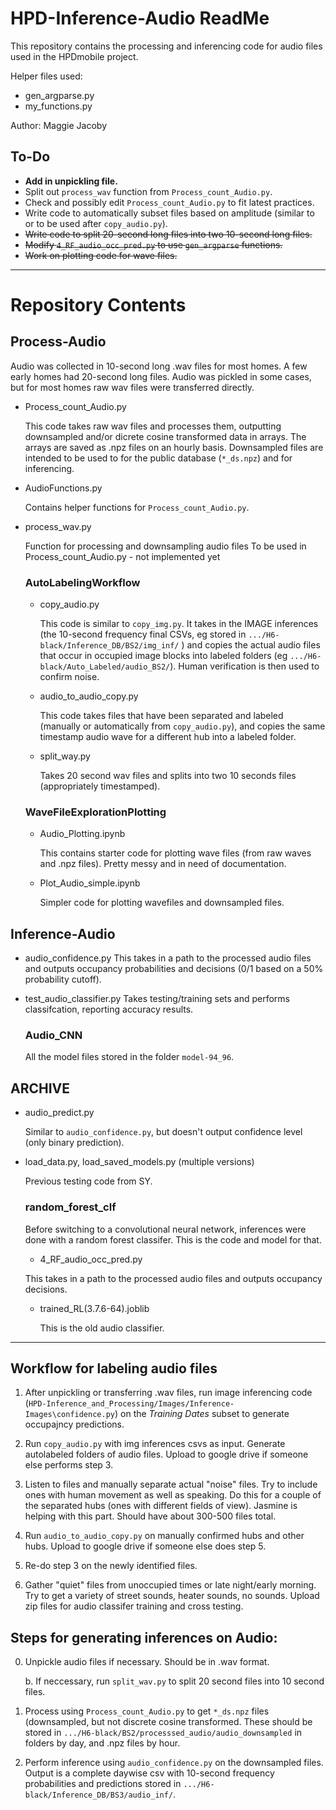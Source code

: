 # HPD-Inference-Audio ReadMe

This repository contains the processing and inferencing code for audio files used in the HPDmobile project. 

Helper files used: 
- gen_argparse.py
- my_functions.py

Author: Maggie Jacoby

## To-Do
- **Add in unpickling file.**
- Split out `process_wav` function from `Process_count_Audio.py`. 
- Check and possibly edit `Process_count_Audio.py` to fit latest practices.
- Write code to automatically subset files based on amplitude (similar to or to be used after `copy_audio.py`).
- ~~Write code to split 20-second long files into two 10-second long files.~~
- ~~Modify `4_RF_audio_occ_pred.py` to use `gen_argparse` functions.~~
- ~~Work on plotting code for wave files.~~


---
# Repository Contents

## Process-Audio
Audio was collected in 10-second long .wav files for most homes. A few early homes had 20-second long files. Audio was pickled in some cases, but for most homes raw wav files were transferred directly. 

- Process_count_Audio.py

    This code takes raw wav files and processes them, outputting downsampled and/or dicrete cosine transformed data in arrays. The arrays are saved as .npz files on an hourly basis. Downsampled files are intended to be used to for the public database (`*_ds.npz`) and for inferencing. 

- AudioFunctions.py

    Contains helper functions for `Process_count_Audio.py`.

- process_wav.py

    Function for processing and downsampling audio files
    To be used in Process_count_Audio.py - not implemented yet

    ### AutoLabelingWorkflow
    - copy_audio.py

        This code is similar to `copy_img.py`. It takes in the IMAGE inferences (the 10-second frequency final CSVs, eg stored in `.../H6-black/Inference_DB/BS2/img_inf/` ) and copies the actual audio files that occur in occupied image blocks into labeled folders (eg `.../H6-black/Auto_Labeled/audio_BS2/`). Human verification is then used to confirm noise. 

    - audio_to_audio_copy.py

        This code takes files that have been separated and labeled (manually or automatically from `copy_audio.py`), and copies the same timestamp audio wave for a different hub into a labeled folder. 

    - split_way.py

        Takes 20 second wav files and splits into two 10 seconds files (appropriately timestamped).


    ### WaveFileExplorationPlotting
    - Audio_Plotting.ipynb 

        This contains starter code for plotting wave files (from raw waves and .npz files). Pretty messy and in need of documentation.

    - Plot_Audio_simple.ipynb

        Simpler code for plotting wavefiles and downsampled files.


## Inference-Audio
- audio_confidence.py
    This takes in a path to the processed audio files and outputs occupancy probabilities and decisions (0/1 based on a 50% probability cutoff).

- test_audio_classifier.py
    Takes testing/training sets and performs classifcation, reporting accuracy results.


    ### Audio_CNN
    All the model files stored in the folder `model-94_96`.

## ARCHIVE
- audio_predict.py

    Similar to `audio_confidence.py`, but doesn't output confidence level (only binary prediction). 

- load_data.py, load_saved_models.py (multiple versions)

    Previous testing code from SY.

    ### random_forest_clf
    Before switching to a convolutional neural network, inferences were done with a random forest classifer. This is the code and model for that. 

    - 4_RF_audio_occ_pred.py
    
    This takes in a path to the processed audio files and outputs occupancy decisions. 
    
    - trained_RL(3.7.6-64).joblib

        This is the old audio classifier.

---
## Workflow for labeling audio files
1. After unpickling or transferring .wav files, run image inferencing code (`HPD-Inference_and_Processing/Images/Inference-Images\confidence.py`) on the *Training Dates* subset to generate occupajncy predictions. 

2. Run `copy_audio.py` with img inferences csvs as input. Generate autolabeled folders of audio files. Upload to google drive if someone else performs step 3.

3. Listen to files and manually separate actual "noise" files. Try to include ones with human movement as well as speaking. Do this for a couple of the separated hubs (ones with different fields of view). Jasmine is helping with this part. Should have about 300-500 files total.

4. Run `audio_to_audio_copy.py` on manually confirmed hubs and other hubs. Upload to google drive if someone else does step 5.

5. Re-do step 3 on the newly identified files. 

6. Gather "quiet" files from unoccupied times or late night/early morning. Try to get a variety of street sounds, heater sounds, no sounds. Upload zip files for audio classifer training and cross testing. 



## Steps for generating inferences on Audio:
0. Unpickle audio files if necessary. Should be in .wav format. 

    b. If neccessary, run `split_wav.py` to split 20 second files into 10 second files. 

1. Process using `Process_count_Audio.py` to get `*_ds.npz` files (downsampled, but not discrete cosine transformed. These should be stored in `.../H6-black/BS2/processsed_audio/audio_downsampled` in folders by day, and .npz files by hour.

2. Perform inference using `audio_confidence.py` on the downsampled files.  Output is a complete daywise csv with 10-second frequency probabilities and predictions stored in `.../H6-black/Inference_DB/BS3/audio_inf/`.
